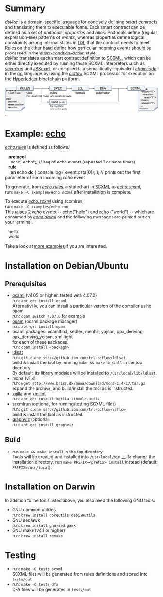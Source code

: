 # Summary
[*dsl4sc*](https://github.com/ldltools/dsl4sc) is a domain-specific language
for concisely defining [_smart contracts_](https://en.wikipedia.org/wiki/Smart\_contract) and translating them to executable forms.
Each smart contract can be defined as a set of _protocols_, _properties_ and _rules_:
Protocols define (regular expression-like) patterns of *events*,
whereas properties define logical constraints among internal states
in [LDL](https://www.cs.rice.edu/~vardi/) that the contract needs to meet.
Rules on the other hand define how particular incoming events should be processed
in the [_event-condtion-action_](https://en.wikipedia.org/wiki/Event_condition_action) style.  
*dsl4sc* translates each smart contract definition
to [SCXML](https://www.w3.org/TR/scxml/), which can be either directly executed
by running those SCXML interpreters
such as [_scxmlrun_](https://github.ibm.com/trl-ccflow/ccflow) and [JSScxml](https://jsscxml.org/),
or compiled to a semantically-equivalent [_chaincode_](http://hyperledger-fabric.readthedocs.io/en/latest/chaincode.html) in the [go](https://golang.org/) language
by using the [_ccflow_](https://github.ibm.com/trl-ccflow/ccflow) SCXML processor
for execution on the [Hyperledger](https://www.hyperledger.org/projects/fabric) blockchain platform.

![diagram](docs/images/diagram.png).

# Example: [echo](examples/echo/README.md)

[*echo.rules*](examples/echo/echo.rules) is defined as follows.

&ensp; **protocol**  
&ensp;&ensp; echo; echo\*;;  // seq of *echo* events (repeated 1 or more times)  
&ensp; **rule**  
&ensp;&ensp; **on** echo **do** { console.log (_event.data[0]); }; // prints out the first parameter of each incoming *echo* event

To generate, from [*echo.rules*](examples/echo/echo.rules), a statechart in [SCXML](https://www.w3.org/TR/scxml/)
as [*echo.scxml*](examples/echo/out/echo.scxml),  
run: `make -C examples/echo scxml` after installation is complete.

To execute [*echo.scxml*](examples/echo/out/echo.scxml) using scxmlrun,  
run: `make -C examples/echo run`  
This raises 2 *echo* events -- echo("hello") and echo ("world") -- which are consumed by [*echo.scxml*](examples/echo/out/echo.scxml)
and the following messages are printed out on your terminal.

&ensp; hello  
&ensp; world  

Take a look at [more examples](examples/README.md) if you are interested.

# Installation on Debian/Ubuntu
## Prerequisites
- [ocaml](https://ocaml.org) (v4.05 or higher. tested with 4.07.0)  
  run: `apt-get install ocaml`  
  Alternatively, you can install a particular version of the compiler using opam  
  run: `opam switch 4.07.0` for example
- [opam](https://opam.ocaml.org) (ocaml package manager)  
  run: `apt-get install opam`
- ocaml packages: ocamlfind, sedlex, menhir, yojson, ppx\_deriving, ppx\_deriving\_yojson, xml-light  
  for each of these packages,  
  run: `opam install <package>`
- [ldlsat](https://github.com/ldltools/ldlsat)  
  run: `git clone ssh://github.ibm.com/trl-ccflow/ldlsat`  
  build & install the tool by running `make && make install` in the top directory.  
  By default, its library modules will be installed to `/usr/local/lib/ldlsat`.
- [mona](http://www.brics.dk/mona/) (v1.4)  
  run: `wget http://www.brics.dk/mona/download/mona-1.4-17.tar.gz`  
  expand the archive, and build/install the tool as is instructed.
- [xqilla](http://xqilla.sourceforge.net/) and [xmllint](http://xmlsoft.org/)  
  run: `apt-get install xqilla libxml2-utils`
- [scxmlrun](https://github.ibm.com/trl-ccflow/ccflow) (optional, for running/testing SCXML files)  
  run: `git clone ssh://github.ibm.com/trl-ccflow/ccflow`  
  build & install the tool as instructed.  
- [graphviz](http://www.graphviz.org/) (optional)  
  run: `apt-get install graphviz`

## Build
- run `make && make install` in the top directory  
  Tools will be created and installed into `/usr/local/bin`.__
  To change the installation directory,
  run `make PREFIX=<prefix> install` instead (default: `PREFIX=/usr/local`).

# Installation on Darwin
In addition to the tools listed above, you also need the following GNU tools:

- GNU common utilities  
  run: `brew install coreutils debianutils`
- GNU sed/awk  
  run: `brew install gnu-sed gawk`
- GNU make (v4.1 or higher)  
  run: `brew install remake`

# Testing
- run: `make -C tests scxml`  
  SCXML files will be generated from rules definitions and stored into `tests/out`
- run: `make -C tests dfa`  
  DFA files will be generated in `tests/out`

